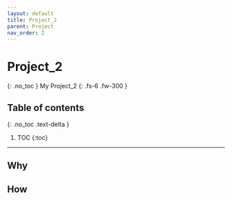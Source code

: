 ```yaml
---
layout: default
title: Project_2
parent: Project
nav_order: 2
---
```

# Project_2
{: .no_toc }
My Project_2
{: .fs-6 .fw-300 }

## Table of contents
{: .no_toc .text-delta }

1. TOC
{:toc}

---
## Why
## How